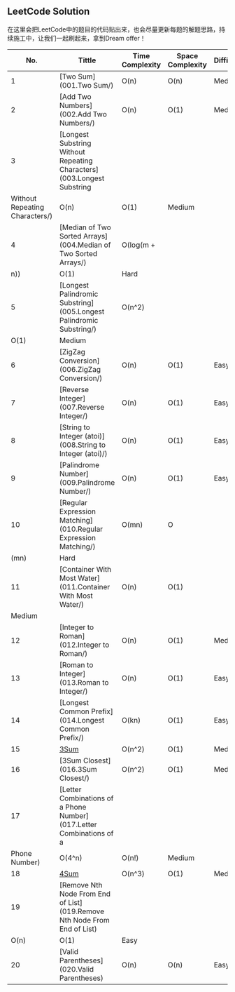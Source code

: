 LeetCode Solution
---
在这里会把LeetCode中的题目的代码贴出来，也会尽量更新每题的解题思路，持续施工中，让我们一起刷起来，拿到Dream offer！

| **No.** | **Tittle** | **Time Complexity** | **Space Complexity** | **Difficulty** |
|---------|-------------|---------------------|----------------------|----------------|
|1|[Two Sum](001.Two Sum/)|O(n)|O(n)|Medium|
|2|[Add Two Numbers](002.Add Two Numbers/)|O(n)|O(1)|Medium|
|3|[Longest Substring Without Repeating Characters](003.Longest Substring 
Without Repeating Characters/)|O(n)|O(1)|Medium|
|4|[Median of Two Sorted Arrays](004.Median of Two Sorted Arrays/)|O(log(m + 
n))|O(1)|Hard|
|5|[Longest Palindromic Substring](005.Longest Palindromic Substring/)|O(n^2)
|O(1)|Medium|
|6|[ZigZag Conversion](006.ZigZag Conversion/)|O(n)|O(1)|Easy|
|7|[Reverse Integer](007.Reverse Integer/)|O(n)|O(1)|Easy|
|8|[String to Integer (atoi)](008.String to Integer (atoi)/)|O(n)|O(1)|Easy|
|9|[Palindrome Number](009.Palindrome Number/)|O(n)|O(1)|Easy|
|10|[Regular Expression Matching](010.Regular Expression Matching/)|O(mn)|O
(mn)|Hard|
|11|[Container With Most Water](011.Container With Most Water/)|O(n)|O(1)
|Medium|
|12|[Integer to Roman](012.Integer to Roman/)|O(n)|O(1)|Medium|
|13|[Roman to Integer](013.Roman to Integer/)|O(n)|O(1)|Easy|
|14|[Longest Common Prefix](014.Longest Common Prefix/)|O(kn)|O(1)|Easy|
|15|[3Sum](015.3Sum/)|O(n^2)|O(1)|Medium|
|16|[3Sum Closest](016.3Sum Closest/)|O(n^2)|O(1)|Medium|
|17|[Letter Combinations of a Phone Number](017.Letter Combinations of a 
Phone Number)|O(4^n)|O(n!)|Medium|
|18|[4Sum](018.4Sum)|O(n^3)|O(1)|Medium|
|19|[Remove Nth Node From End of List](019.Remove Nth Node From End of List)
|O(n)|O(1)|Easy|
|20|[Valid Parentheses](020.Valid Parentheses)|O(n)|O(n)|Easy|